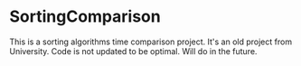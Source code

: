 # SortingComparison
This is a sorting algorithms time comparison project. It's an old project from University. Code is not updated to be optimal. Will do in the future. 
